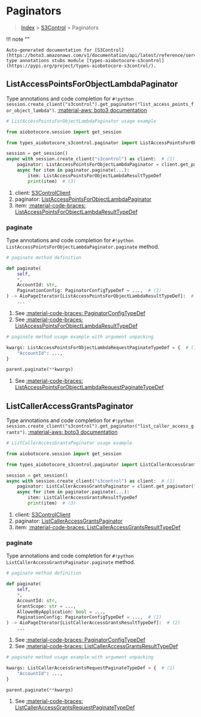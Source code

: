# Paginators

> [Index](../README.md) > [S3Control](./README.md) > Paginators

!!! note ""

    Auto-generated documentation for [S3Control](https://boto3.amazonaws.com/v1/documentation/api/latest/reference/services/s3control.html#s3control)
    type annotations stubs module [types-aiobotocore-s3control](https://pypi.org/project/types-aiobotocore-s3control/).

## ListAccessPointsForObjectLambdaPaginator

Type annotations and code completion for `#!python session.create_client("s3control").get_paginator("list_access_points_for_object_lambda")`.
[:material-aws: boto3 documentation](https://boto3.amazonaws.com/v1/documentation/api/latest/reference/services/s3control/paginator/ListAccessPointsForObjectLambda.html#S3Control.Paginator.ListAccessPointsForObjectLambda)

```python
# ListAccessPointsForObjectLambdaPaginator usage example

from aiobotocore.session import get_session

from types_aiobotocore_s3control.paginator import ListAccessPointsForObjectLambdaPaginator

session = get_session()
async with session.create_client("s3control") as client:  # (1)
    paginator: ListAccessPointsForObjectLambdaPaginator = client.get_paginator("list_access_points_for_object_lambda")  # (2)
    async for item in paginator.paginate(...):
        item: ListAccessPointsForObjectLambdaResultTypeDef
        print(item)  # (3)
```

1. client: [S3ControlClient](./client.md)
2. paginator: [ListAccessPointsForObjectLambdaPaginator](./paginators.md#listaccesspointsforobjectlambdapaginator)
3. item: [:material-code-braces: ListAccessPointsForObjectLambdaResultTypeDef](./type_defs.md#listaccesspointsforobjectlambdaresulttypedef) 


### paginate

Type annotations and code completion for `#!python ListAccessPointsForObjectLambdaPaginator.paginate` method.

```python
# paginate method definition

def paginate(
    self,
    *,
    AccountId: str,
    PaginationConfig: PaginatorConfigTypeDef = ...,  # (1)
) -> AioPageIterator[ListAccessPointsForObjectLambdaResultTypeDef]:  # (2)
    ...
```

1. See [:material-code-braces: PaginatorConfigTypeDef](./type_defs.md#paginatorconfigtypedef) 
2. See [:material-code-braces: ListAccessPointsForObjectLambdaResultTypeDef](./type_defs.md#listaccesspointsforobjectlambdaresulttypedef) 


```python
# paginate method usage example with argument unpacking

kwargs: ListAccessPointsForObjectLambdaRequestPaginateTypeDef = {  # (1)
    "AccountId": ...,
}

parent.paginate(**kwargs)
```

1. See [:material-code-braces: ListAccessPointsForObjectLambdaRequestPaginateTypeDef](./type_defs.md#listaccesspointsforobjectlambdarequestpaginatetypedef) 
## ListCallerAccessGrantsPaginator

Type annotations and code completion for `#!python session.create_client("s3control").get_paginator("list_caller_access_grants")`.
[:material-aws: boto3 documentation](https://boto3.amazonaws.com/v1/documentation/api/latest/reference/services/s3control/paginator/ListCallerAccessGrants.html#S3Control.Paginator.ListCallerAccessGrants)

```python
# ListCallerAccessGrantsPaginator usage example

from aiobotocore.session import get_session

from types_aiobotocore_s3control.paginator import ListCallerAccessGrantsPaginator

session = get_session()
async with session.create_client("s3control") as client:  # (1)
    paginator: ListCallerAccessGrantsPaginator = client.get_paginator("list_caller_access_grants")  # (2)
    async for item in paginator.paginate(...):
        item: ListCallerAccessGrantsResultTypeDef
        print(item)  # (3)
```

1. client: [S3ControlClient](./client.md)
2. paginator: [ListCallerAccessGrantsPaginator](./paginators.md#listcalleraccessgrantspaginator)
3. item: [:material-code-braces: ListCallerAccessGrantsResultTypeDef](./type_defs.md#listcalleraccessgrantsresulttypedef) 


### paginate

Type annotations and code completion for `#!python ListCallerAccessGrantsPaginator.paginate` method.

```python
# paginate method definition

def paginate(
    self,
    *,
    AccountId: str,
    GrantScope: str = ...,
    AllowedByApplication: bool = ...,
    PaginationConfig: PaginatorConfigTypeDef = ...,  # (1)
) -> AioPageIterator[ListCallerAccessGrantsResultTypeDef]:  # (2)
    ...
```

1. See [:material-code-braces: PaginatorConfigTypeDef](./type_defs.md#paginatorconfigtypedef) 
2. See [:material-code-braces: ListCallerAccessGrantsResultTypeDef](./type_defs.md#listcalleraccessgrantsresulttypedef) 


```python
# paginate method usage example with argument unpacking

kwargs: ListCallerAccessGrantsRequestPaginateTypeDef = {  # (1)
    "AccountId": ...,
}

parent.paginate(**kwargs)
```

1. See [:material-code-braces: ListCallerAccessGrantsRequestPaginateTypeDef](./type_defs.md#listcalleraccessgrantsrequestpaginatetypedef) 
